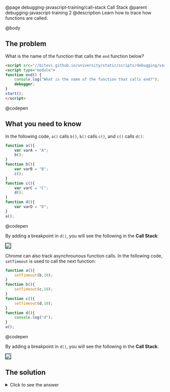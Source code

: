 @page debugging-javascript-training/call-stack Call Stack
@parent debugging-javascript-training 2
@description Learn how to trace how functions are called.

@body


## The problem

What is the name of the function that calls the `end` function below?

```html
<script src="//bitovi.github.io/university/static/scripts/debugging/variables.js"></script>
<script type="module">
function end() {
    console.log("What is the name of the function that calls end?");
    debugger;
}
start();
</script>
```
@codepen

## What you need to know

In the following code, `a()` calls `b()`, `b()` calls `c()`, and `c()` calls `d()`:

```js
function a(){
    var varA = "A";
    b();
}
function b(){
    var varB = "B";
    c();
}
function c(){
    var varC = "C";
    d();
}
function d(){
    var varD = "D";
}
a();
```
@codepen

By adding a breakpoint in `d()`, you will see the following in the __Call Stack__:

<img src="../static/img/debugging/stack.png" style="border: solid 1px black; max-width: 429px"/>


Chrome can also track asynchrounous function calls.  In the following code,
`setTimeout` is used to call the next function:

```js
function a(){
    setTimeout(b,10);
}
function b(){
    setTimeout(c,10);
}
function c(){
    setTimeout(d,10);
}
function d(){
    console.log("d");
}
a();
```
@codepen

By adding a breakpoint in `d()`, you will see the following in the __Call Stack__:

<img src="../static/img/debugging/async-stack.png" style="border: solid 1px black; max-width: 429px"/>


## The solution


<details>
<summary>Click to see the answer</summary>

The answer is `e`.

</details>
